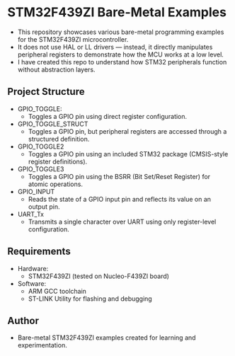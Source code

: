 # STM32F439ZI Bare-Metal Examples
- This repository showcases various bare-metal programming examples for the STM32F439ZI microcontroller.
- It does not use HAL or LL drivers — instead, it directly manipulates peripheral registers to demonstrate how the MCU works at a low level.
- I have created this repo to understand how STM32 peripherals function without abstraction layers.

## Project Structure
* GPIO_TOGGLE:
    - Toggles a GPIO pin using direct register configuration.
* GPIO_TOGGLE_STRUCT
    - Toggles a GPIO pin, but peripheral registers are accessed through a structured definition.
* GPIO_TOGGLE2
    - Toggles a GPIO pin using an included STM32 package (CMSIS-style register definitions).
* GPIO_TOGGLE3
    - Toggles a GPIO pin using the BSRR (Bit Set/Reset Register) for atomic operations.
* GPIO_INPUT
    - Reads the state of a GPIO input pin and reflects its value on an output pin.
* UART_Tx
    - Transmits a single character over UART using only register-level configuration.
 
## Requirements
* Hardware:
    - STM32F439ZI (tested on Nucleo-F439ZI board)
* Software:
    - ARM GCC toolchain
    - ST-LINK Utility for flashing and debugging
 
## Author
* Bare-metal STM32F439ZI examples created for learning and experimentation.
